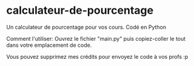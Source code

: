 # calculateur-de-pourcentage
Un calculateur de pourcentage pour vos cours. Codé en Python

Comment l'utiliser:
Ouvrez le fichier "main.py" puis copiez-coller le tout dans votre emplacement de code.

Vous pouvez supprimez mes crédits pour envoyez le code à vos profs :p
